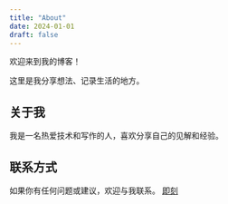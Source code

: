 ```yaml
---
title: "About"
date: 2024-01-01
draft: false
---
```


欢迎来到我的博客！

这里是我分享想法、记录生活的地方。

## 关于我

我是一名热爱技术和写作的人，喜欢分享自己的见解和经验。

## 联系方式

如果你有任何问题或建议，欢迎与我联系。 [即刻](https://web.okjike.com/u/56211DA6-A6AE-4EEA-8D39-5996A07E49A6)
